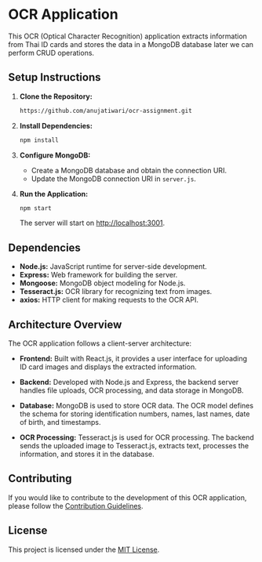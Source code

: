 # OCR Application

This OCR (Optical Character Recognition) application extracts information from Thai ID cards and stores the data in a MongoDB database later we can perform CRUD operations.

## Setup Instructions

1. **Clone the Repository:**

    ```bash
    https://github.com/anujatiwari/ocr-assignment.git
    ```

2. **Install Dependencies:**

    ```bash
    npm install
    ```

3. **Configure MongoDB:**

    - Create a MongoDB database and obtain the connection URI.
    - Update the MongoDB connection URI in `server.js`.

4. **Run the Application:**

    ```bash
    npm start
    ```

    The server will start on [http://localhost:3001](http://localhost:3001).

## Dependencies

- **Node.js:** JavaScript runtime for server-side development.
- **Express:** Web framework for building the server.
- **Mongoose:** MongoDB object modeling for Node.js.
- **Tesseract.js:** OCR library for recognizing text from images.
- **axios:** HTTP client for making requests to the OCR API.

## Architecture Overview

The OCR application follows a client-server architecture:

- **Frontend:** Built with React.js, it provides a user interface for uploading ID card images and displays the extracted information.
  
- **Backend:** Developed with Node.js and Express, the backend server handles file uploads, OCR processing, and data storage in MongoDB.

- **Database:** MongoDB is used to store OCR data. The OCR model defines the schema for storing identification numbers, names, last names, date of birth, and timestamps.

- **OCR Processing:** Tesseract.js is used for OCR processing. The backend sends the uploaded image to Tesseract.js, extracts text, processes the information, and stores it in the database.

## Contributing

If you would like to contribute to the development of this OCR application, please follow the [Contribution Guidelines](CONTRIBUTING.md).

## License

This project is licensed under the [MIT License](LICENSE).



